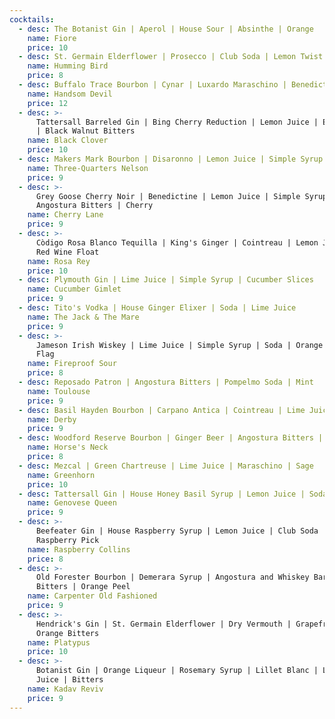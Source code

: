 ```yaml
---
cocktails:
  - desc: The Botanist Gin | Aperol | House Sour | Absinthe | Orange
    name: Fiore
    price: 10
  - desc: St. Germain Elderflower | Prosecco | Club Soda | Lemon Twist
    name: Humming Bird
    price: 8
  - desc: Buffalo Trace Bourbon | Cynar | Luxardo Maraschino | Benedictine
    name: Handsom Devil
    price: 12
  - desc: >-
      Tattersall Barreled Gin | Bing Cherry Reduction | Lemon Juice | Egg White
      | Black Walnut Bitters
    name: Black Clover
    price: 10
  - desc: Makers Mark Bourbon | Disaronno | Lemon Juice | Simple Syrup | Egg White
    name: Three-Quarters Nelson
    price: 9
  - desc: >-
      Grey Goose Cherry Noir | Benedictine | Lemon Juice | Simple Syrup |
      Angostura Bitters | Cherry
    name: Cherry Lane
    price: 9
  - desc: >-
      Còdigo Rosa Blanco Tequilla | King's Ginger | Cointreau | Lemon Juice |
      Red Wine Float
    name: Rosa Rey
    price: 10
  - desc: Plymouth Gin | Lime Juice | Simple Syrup | Cucumber Slices
    name: Cucumber Gimlet
    price: 9
  - desc: Tito's Vodka | House Ginger Elixer | Soda | Lime Juice
    name: The Jack & The Mare
    price: 9
  - desc: >-
      Jameson Irish Wiskey | Lime Juice | Simple Syrup | Soda | Orange Cherry
      Flag
    name: Fireproof Sour
    price: 8
  - desc: Reposado Patron | Angostura Bitters | Pompelmo Soda | Mint
    name: Toulouse
    price: 9
  - desc: Basil Hayden Bourbon | Carpano Antica | Cointreau | Lime Juice
    name: Derby
    price: 9
  - desc: Woodford Reserve Bourbon | Ginger Beer | Angostura Bitters | Lemon Twist
    name: Horse's Neck
    price: 8
  - desc: Mezcal | Green Chartreuse | Lime Juice | Maraschino | Sage
    name: Greenhorn
    price: 10
  - desc: Tattersall Gin | House Honey Basil Syrup | Lemon Juice | Soda | Basil
    name: Genovese Queen
    price: 9
  - desc: >-
      Beefeater Gin | House Raspberry Syrup | Lemon Juice | Club Soda |
      Raspberry Pick
    name: Raspberry Collins
    price: 8
  - desc: >-
      Old Forester Bourbon | Demerara Syrup | Angostura and Whiskey Barrel-Aged
      Bitters | Orange Peel
    name: Carpenter Old Fashioned
    price: 9
  - desc: >-
      Hendrick's Gin | St. Germain Elderflower | Dry Vermouth | Grapefruit |
      Orange Bitters
    name: Platypus
    price: 10
  - desc: >-
      Botanist Gin | Orange Liqueur | Rosemary Syrup | Lillet Blanc | Lemon
      Juice | Bitters
    name: Kadav Reviv
    price: 9
---
```


